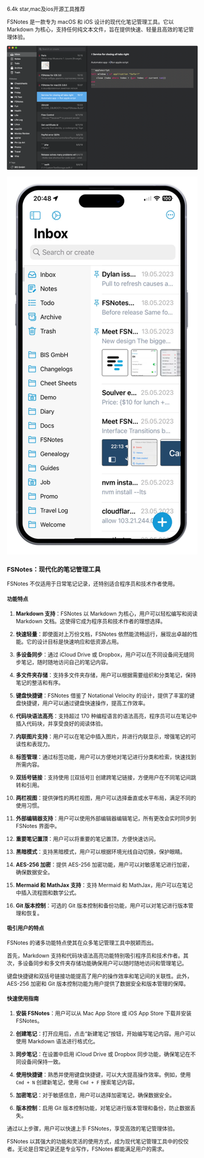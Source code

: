 6.4k star,mac及ios开源工具推荐

FSNotes 是一款专为 macOS 和 iOS 设计的现代化笔记管理工具。它以 Markdown 为核心，支持任何纯文本文件，旨在提供快速、轻量且高效的笔记管理体验。

![mac端](image.png)

![ios端](image-1.png)

### FSNotes：现代化的笔记管理工具

FSNotes 不仅适用于日常笔记记录，还特别适合程序员和技术作者使用。

#### 功能特点

1. **Markdown 支持**：FSNotes 以 Markdown 为核心，用户可以轻松编写和阅读 Markdown 文档。这使得它成为程序员和技术作者的理想选择。

2. **快速轻量**：即使面对上万份文档，FSNotes 依然能流畅运行，展现出卓越的性能。它的设计目标是快速响应和低资源占用。

3. **多设备同步**：通过 iCloud Drive 或 Dropbox，用户可以在不同设备间无缝同步笔记，随时随地访问自己的笔记内容。

4. **多文件夹存储**：支持多文件夹存储，用户可以根据需要组织和分类笔记，保持笔记的整洁和有序。

5. **键盘快捷键**：FSNotes 借鉴了 Notational Velocity 的设计，提供了丰富的键盘快捷键，用户可以通过键盘快速操作，提高工作效率。

6. **代码块语法高亮**：支持超过 170 种编程语言的语法高亮，程序员可以在笔记中插入代码块，并享受良好的阅读体验。

7. **内联图片支持**：用户可以在笔记中插入图片，并进行内联显示，增强笔记的可读性和表现力。

8. **标签管理**：通过标签功能，用户可以方便地对笔记进行分类和检索，快速找到所需内容。

9. **双括号链接**：支持使用 [[双括号]] 创建跨笔记链接，方便用户在不同笔记间跳转和引用。

10. **两栏视图**：提供弹性的两栏视图，用户可以选择垂直或水平布局，满足不同的使用习惯。

11. **外部编辑器支持**：用户可以使用外部编辑器编辑笔记，所有更改会实时同步到 FSNotes 界面中。

12. **重要笔记置顶**：用户可以将重要的笔记置顶，方便快速访问。

13. **黑暗模式**：支持黑暗模式，用户可以根据环境光线自动切换，保护眼睛。

14. **AES-256 加密**：提供 AES-256 加密功能，用户可以对敏感笔记进行加密，确保数据安全。

15. **Mermaid 和 MathJax 支持**：支持 Mermaid 和 MathJax，用户可以在笔记中插入流程图和数学公式。

16. **Git 版本控制**：可选的 Git 版本控制和备份功能，用户可以对笔记进行版本管理和恢复。

#### 吸引用户的特点

FSNotes 的诸多功能特点使其在众多笔记管理工具中脱颖而出。

首先，Markdown 支持和代码块语法高亮功能特别吸引程序员和技术作者。其次，多设备同步和多文件夹存储功能确保用户可以随时随地访问和管理笔记。

键盘快捷键和双括号链接功能提高了用户的操作效率和笔记间的关联性。此外，AES-256 加密和 Git 版本控制功能为用户提供了数据安全和版本管理的保障。

#### 快速使用指南

1. **安装 FSNotes**：用户可以从 Mac App Store 或 iOS App Store 下载并安装 FSNotes。

2. **创建笔记**：打开应用后，点击“新建笔记”按钮，开始编写笔记内容。用户可以使用 Markdown 语法进行格式化。

3. **同步笔记**：在设置中启用 iCloud Drive 或 Dropbox 同步功能，确保笔记在不同设备间保持一致。

4. **使用快捷键**：熟悉并使用键盘快捷键，可以大大提高操作效率。例如，使用 `Cmd + N` 创建新笔记，使用 `Cmd + F` 搜索笔记内容。

5. **加密笔记**：对于敏感信息，用户可以选择加密笔记，确保数据安全。

6. **版本控制**：启用 Git 版本控制功能，对笔记进行版本管理和备份，防止数据丢失。

通过以上步骤，用户可以快速上手 FSNotes，享受高效的笔记管理体验。

FSNotes 以其强大的功能和灵活的使用方式，成为现代笔记管理工具中的佼佼者。无论是日常记录还是专业写作，FSNotes 都能满足用户的需求。

